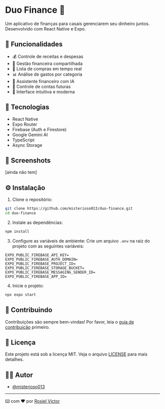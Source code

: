 # Duo Finance 💙

Um aplicativo de finanças para casais gerenciarem seu dinheiro juntos. Desenvolvido com React Native e Expo.

## 🌟 Funcionalidades

- 💰 Controle de receitas e despesas
- 👥 Gestão financeira compartilhada
- 🛒 Lista de compras em tempo real
- 📊 Análise de gastos por categoria
- 🤖 Assistente financeiro com IA
- 📅 Controle de contas futuras
- 📱 Interface intuitiva e moderna

## 🚀 Tecnologias

- React Native
- Expo Router
- Firebase (Auth e Firestore)
- Google Gemini AI
- TypeScript
- Async Storage

## 📱 Screenshots

[ainda não tem]

## ⚙️ Instalação

1. Clone o repositório:
```bash
git clone https://github.com/misterioso013/duo-finance.git
cd duo-finance
```

2. Instale as dependências:
```bash
npm install
```

3. Configure as variáveis de ambiente:
Crie um arquivo `.env` na raiz do projeto com as seguintes variáveis:
```env
EXPO_PUBLIC_FIREBASE_API_KEY=
EXPO_PUBLIC_FIREBASE_AUTH_DOMAIN=
EXPO_PUBLIC_FIREBASE_PROJECT_ID=
EXPO_PUBLIC_FIREBASE_STORAGE_BUCKET=
EXPO_PUBLIC_FIREBASE_MESSAGING_SENDER_ID=
EXPO_PUBLIC_FIREBASE_APP_ID=
```

4. Inicie o projeto:
```bash
npx expo start
```

## 🤝 Contribuindo

Contribuições são sempre bem-vindas! Por favor, leia o [guia de contribuição](CONTRIBUTING.md) primeiro.

## 📝 Licença

Este projeto está sob a licença MIT. Veja o arquivo [LICENSE](LICENSE) para mais detalhes.

## 👨‍💻 Autor

- [@misterioso013](https://github.com/misterioso013)

---
⌨️ com ❤️ por [Rosiel Victor](https://github.com/misterioso013)
